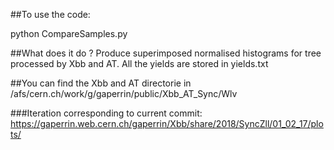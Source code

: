 ##To use the code:

python CompareSamples.py

##What does it do ?
Produce superimposed normalised histograms for tree processed by Xbb and AT. All the yields are stored in yields.txt

##You can find the Xbb and AT directorie in
/afs/cern.ch/work/g/gaperrin/public/Xbb_AT_Sync/Wlv

###Iteration corresponding to current commit:
https://gaperrin.web.cern.ch/gaperrin/Xbb/share/2018/SyncZll/01_02_17/plots/


